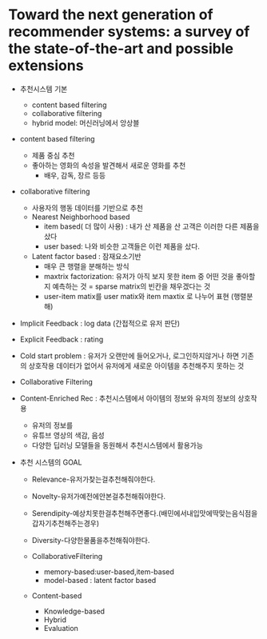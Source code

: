 
# Toward the next generation of recommender systems: a survey of the state-of-the-art and possible extensions

-   추천시스템 기본
    
    -   content based filtering
    -   collaborative filtering
    -   hybrid model: 머신러닝에서 앙상블
-   content based filtering
    
    -   제품 중심 추천
    -   좋아하는 영화의 속성을 발견해서 새로운 영화를 추천
        -   배우, 감독, 장르 등등
-   collaborative filtering
    
    -   사용자의 행동 데이터를 기반으로 추천
    -   Nearest Neighborhood based
        -   item based( 더 많이 사용) : 내가 산 제품을 산 고객은 이러한 다른 제품을 샀다
        -   user based: 나와 비슷한 고객들은 이런 제품을 샀다.
    -   Latent factor based : 잠재요소기반
        -   매우 큰 행렬을 분해하는 방식
        -   maxtrix factorization: 유저가 아직 보지 못한 item 중 어떤 것을 좋아할지 예측하는 것 = sparse matrix의 빈칸을 채우겠다는 것
        -   user-item matix를 user matix와 item maxtix 로 나누어 표현 (행렬분해)
-   Implicit Feedback : log data (간접적으로 유저 판단)
    
-   Explicit Feedback : rating
    
-   Cold start problem : 유저가 오랜만에 들어오거나, 로그인하지않거나 하면 기존의 상호작용 데이터가 없어서 유저에게 새로운 아이템을 추천해주지 못하는 것
    
-   Collaborative Filtering
    
-   Content-Enriched Rec : 추천시스템에서 아이템의 정보와 유저의 정보의 상호작용
    
    -   유저의 정보를
    -   유튜브 영상의 색감, 음성
    -   다양한 딥러닝 모델들을 동원해서 추천시스템에서 활용가능
-   추천 시스템의 GOAL
    
    -   Relevance-유저가찾는걸추천해줘야한다.
        
    -   Novelty-유저가예전에안본걸추천해줘야한다.
        
    -   Serendipity-예상치못한걸추천해주면좋다.(배민에서내입맛에딱맞는음식점을갑자기추천해주는경우)
        
    -   Diversity-다양한물품을추천해줘야한다.
        
    -   CollaborativeFiltering
        
        -   memory-based:user-based,item-based
        -   model-based : latent factor based
    -   Content-based
        
        -   Knowledge-based
        -   Hybrid
        -   Evaluation

<!--stackedit_data:
eyJoaXN0b3J5IjpbNDc4NjQ1NzM5LDEyNTQxMzQwNTEsNzMwOT
k4MTE2XX0=
-->